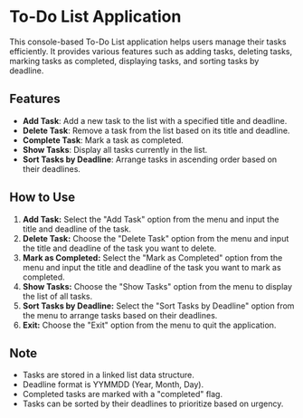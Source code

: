# To-Do List Application
This console-based To-Do List application helps users manage their tasks efficiently. It provides various features such as adding tasks, deleting tasks, marking tasks as completed, displaying tasks, and sorting tasks by deadline.

## Features
- **Add Task**: Add a new task to the list with a specified title and deadline.
- **Delete Task**: Remove a task from the list based on its title and deadline.
- **Complete Task**: Mark a task as completed.
- **Show Tasks**: Display all tasks currently in the list.
- **Sort Tasks by Deadline**: Arrange tasks in ascending order based on their deadlines.

## How to Use
1. **Add Task:** Select the "Add Task" option from the menu and input the title and deadline of the task.
2. **Delete Task:** Choose the "Delete Task" option from the menu and input the title and deadline of the task you want to delete.
3. **Mark as Completed:** Select the "Mark as Completed" option from the menu and input the title and deadline of the task you want to mark as completed.
4. **Show Tasks:** Choose the "Show Tasks" option from the menu to display the list of all tasks.
5. **Sort Tasks by Deadline:** Select the "Sort Tasks by Deadline" option from the menu to arrange tasks based on their deadlines.
6. **Exit:** Choose the "Exit" option from the menu to quit the application.

## Note
- Tasks are stored in a linked list data structure.
- Deadline format is YYMMDD (Year, Month, Day).
- Completed tasks are marked with a "completed" flag.
- Tasks can be sorted by their deadlines to prioritize based on urgency.
